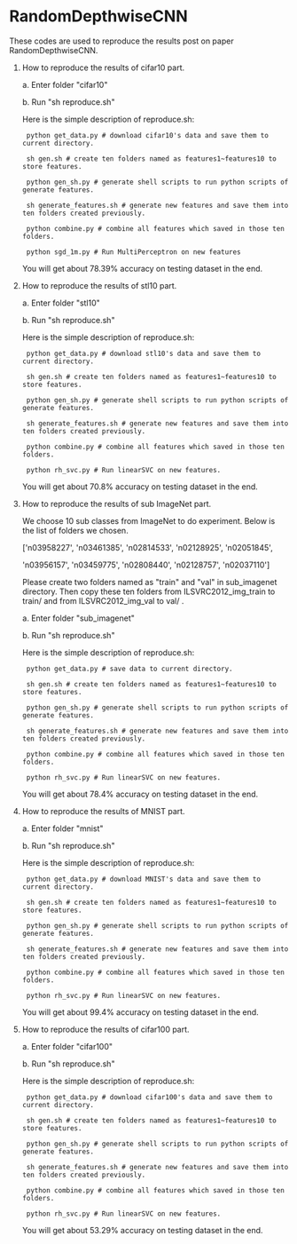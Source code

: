 # RandomDepthwiseCNN

These codes are used to reproduce the results post on paper RandomDepthwiseCNN.

1. How to reproduce the results of cifar10 part.

	a. Enter folder "cifar10"
	
	b. Run "sh reproduce.sh"

	Here is the simple description of reproduce.sh:

		python get_data.py # download cifar10's data and save them to current directory.

		sh gen.sh # create ten folders named as features1~features10 to store features.

		python gen_sh.py # generate shell scripts to run python scripts of generate features.
		
		sh generate_features.sh # generate new features and save them into ten folders created previously.
       
		python combine.py # combine all features which saved in those ten folders.

		python sgd_1m.py # Run MultiPerceptron on new features

	You will get about 78.39% accuracy on testing dataset in the end.



2. How to reproduce the results of stl10 part.

	a. Enter folder "stl10"

	b. Run "sh reproduce.sh"

	Here is the simple description of reproduce.sh:

		python get_data.py # download stl10's data and save them to current directory.

		sh gen.sh # create ten folders named as features1~features10 to store features.

		python gen_sh.py # generate shell scripts to run python scripts of generate features.
		
		sh generate_features.sh # generate new features and save them into ten folders created previously.

		python combine.py # combine all features which saved in those ten folders.

		python rh_svc.py # Run linearSVC on new features.
	
	You will get about 70.8% accuracy on testing dataset in the end.



3. How to reproduce the results of sub ImageNet part.

    We choose 10 sub classes from ImageNet to do experiment. Below is the list of folders we chosen.

    ['n03958227', 'n03461385', 'n02814533', 'n02128925', 'n02051845',

    'n03956157', 'n03459775', 'n02808440', 'n02128757', 'n02037110']

    Please create two folders named as "train" and "val" in sub_imagenet directory. Then copy these ten folders from
    ILSVRC2012_img_train to train/ and from ILSVRC2012_img_val to val/ .

	a. Enter folder "sub_imagenet"

	b. Run "sh reproduce.sh"

	Here is the simple description of reproduce.sh:

		python get_data.py # save data to current directory.

		sh gen.sh # create ten folders named as features1~features10 to store features.

		python gen_sh.py # generate shell scripts to run python scripts of generate features.
		
		sh generate_features.sh # generate new features and save them into ten folders created previously.

		python combine.py # combine all features which saved in those ten folders.

		python rh_svc.py # Run linearSVC on new features.

    You will get about 78.4% accuracy on testing dataset in the end.


4. How to reproduce the results of MNIST part.

    a. Enter folder "mnist"

	b. Run "sh reproduce.sh"


	Here is the simple description of reproduce.sh:

		python get_data.py # download MNIST's data and save them to current directory.

		sh gen.sh # create ten folders named as features1~features10 to store features.

		python gen_sh.py # generate shell scripts to run python scripts of generate features.
		
		sh generate_features.sh # generate new features and save them into ten folders created previously.

		python combine.py # combine all features which saved in those ten folders.

		python rh_svc.py # Run linearSVC on new features.

    You will get about 99.4% accuracy on testing dataset in the end.


5. How to reproduce the results of cifar100 part.


    a. Enter folder "cifar100"

	b. Run "sh reproduce.sh"

	Here is the simple description of reproduce.sh:

		python get_data.py # download cifar100's data and save them to current directory.

		sh gen.sh # create ten folders named as features1~features10 to store features.

		python gen_sh.py # generate shell scripts to run python scripts of generate features.
		
		sh generate_features.sh # generate new features and save them into ten folders created previously.

		python combine.py # combine all features which saved in those ten folders.

		python rh_svc.py # Run linearSVC on new features.

    You will get about 53.29% accuracy on testing dataset in the end.
